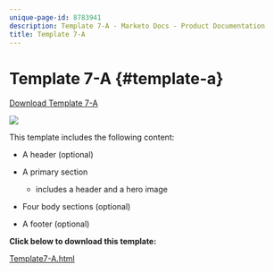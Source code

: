 ```yaml
---
unique-page-id: 8783941
description: Template 7-A - Marketo Docs - Product Documentation
title: Template 7-A
---
```


# Template 7-A {#template-a}

[Download Template 7-A](https://docs.marketo.com/download/attachments/8783941/template-7a.html?version=1&modificationdate=1437693282000&api=v2)

![](assets/image2015-7-29-14-3a22-3a54.png)

This template includes the following content:

* A header (optional)
* A primary section

    * includes a header and a hero image

* Four body sections (optional)
* A footer (optional)

**Click below to download this template:**

[Template7-A.html](https://docs.marketo.com/download/attachments/8783941/template-7a.html?version=1&modificationdate=1437693282000&api=v2)
